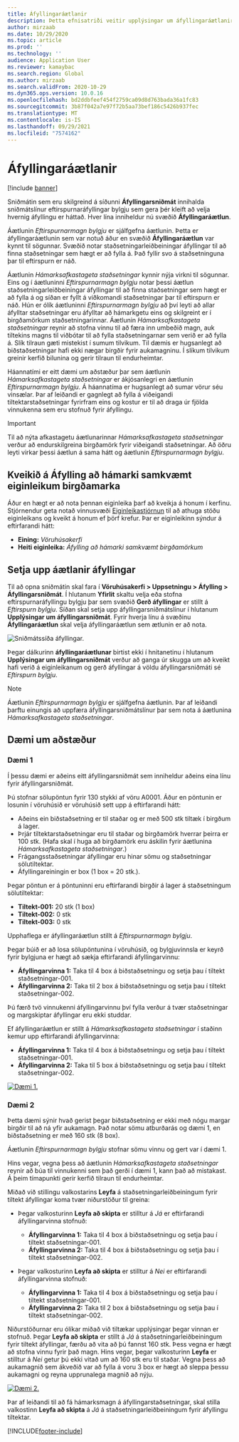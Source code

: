 ```yaml
---
title: Áfyllingaráætlanir
description: Þetta efnisatriði veitir upplýsingar um áfyllingaráætlanir og útskýrir hvernig hægt er að nota svæðið áfyllingaráætlun í sniðmátslínum eftirspurnaráfyllingar bylgju til að velja hvernig áfyllingu er háttað.
author: mirzaab
ms.date: 10/29/2020
ms.topic: article
ms.prod: ''
ms.technology: ''
audience: Application User
ms.reviewer: kamaybac
ms.search.region: Global
ms.author: mirzaab
ms.search.validFrom: 2020-10-29
ms.dyn365.ops.version: 10.0.16
ms.openlocfilehash: bd2ddbfeef454f2759ca09d8d763bada36a1fc83
ms.sourcegitcommit: 3b87f042a7e97f72b5aa73bef186c5426b937fec
ms.translationtype: MT
ms.contentlocale: is-IS
ms.lasthandoff: 09/29/2021
ms.locfileid: "7574162"
---
```

# <a name="replenishment-strategies"></a>Áfyllingaráætlanir

[!include [banner](../includes/banner.md)]

Sniðmátin sem eru skilgreind á síðunni **Áfyllingarsniðmát** innihalda sniðmátslínur eftirspurnaráfyllingar bylgju sem gera þér kleift að velja hvernig áfyllingu er háttað. Hver lína inniheldur nú svæðið **Áfyllingaráætlun**.

Áætlunin *Eftirspurnarmagn bylgju* er sjálfgefna áætlunin. Þetta er áfyllingaráætlunin sem var notuð áður en svæðið **Áfyllingaráætlun** var kynnt til sögunnar. Svæðið notar staðsetningarleiðbeiningar áfyllingar til að finna staðsetningar sem hægt er að fylla á. Það fyllir svo á staðsetninguna þar til eftirspurn er náð.

Áætlunin *Hámarksafkastageta staðsetningar* kynnir nýja virkni til sögunnar. Eins og í áætluninni *Eftirspurnarmagn bylgju* notar þessi áætlun staðsetningarleiðbeiningar áfyllingar til að finna staðsetningar sem hægt er að fylla á og síðan er fyllt á viðkomandi staðsetningar þar til eftirspurn er náð. Hún er ólík áætluninni *Eftirspurnarmagn bylgju* að því leyti að allar áfylltar staðsetningar eru áfylltar að hámarkgetu eins og skilgreint er í birgðamörkum staðsetningarinnar. Áætlunin *Hámarksafkastageta staðsetningar* reynir að stofna vinnu til að færa inn umbeðið magn, auk tiltekins magns til viðbótar til að fylla staðsetningarnar sem verið er að fylla á. Slík tilraun gæti mistekist í sumum tilvikum. Til dæmis er hugsanlegt að biðstaðsetningar hafi ekki nægar birgðir fyrir aukamagninu. Í slíkum tilvikum greinir kerfið bilunina og gerir tilraun til endurheimtar.

Háannatími er eitt dæmi um aðstæður þar sem áætlunin *Hámarksafkastageta staðsetningar* er ákjósanlegri en áætlunin *Eftirspurnarmagn bylgju*. Á háannatíma er hugsanlegt að sumar vörur séu vinsælar. Þar af leiðandi er gagnlegt að fylla á viðeigandi tiltektarstaðsetningar fyrirfram eins og kostur er til að draga úr fjölda vinnukenna sem eru stofnuð fyrir áfyllingu.

> [!IMPORTANT]
> Til að nýta afkastagetu áætlunarinnar *Hámarksafkastageta staðsetningar* verður að endurskilgreina birgðamörk fyrir viðeigandi staðsetningar. Að öðru leyti virkar þessi áætlun á sama hátt og áætlunin *Eftirspurnarmagn bylgju*.

## <a name="turn-on-the-replenish-to-max-based-on-stocking-limits-feature"></a>Kveikið á Áfylling að hámarki samkvæmt eiginleikum birgðamarka

Áður en hægt er að nota þennan eiginleika þarf að kveikja á honum í kerfinu. Stjórnendur geta notað vinnusvæði [Eiginleikastjórnun](../../fin-ops-core/fin-ops/get-started/feature-management/feature-management-overview.md) til að athuga stöðu eiginleikans og kveikt á honum ef þörf krefur. Þar er eiginleikinn sýndur á eftirfarandi hátt:

- **Eining:** *Vöruhúsakerfi*
- **Heiti eiginleika:** *Áfylling að hámarki samkvæmt birgðamörkum*

## <a name="set-up-replenishment-strategies"></a>Setja upp áætlanir áfyllingar

Til að opna sniðmátin skal fara í **Vöruhúsakerfi \> Uppsetningu \> Áfylling \> Áfyllingarsniðmát**. Í hlutanum **Yfirlit** skaltu velja eða stofna eftirspurnaráfyllingu bylgju þar sem svæðið **Gerð áfyllingar** er stillt á *Eftirspurn bylgju*. Síðan skal setja upp áfyllingarsniðmátslínur í hlutanum **Upplýsingar um áfyllingarsniðmát**. Fyrir hverja línu á svæðinu **Áfyllingaráætlun** skal velja áfyllingaráætlun sem ætlunin er að nota.

![Sniðmátssíða áfyllingar.](media/ReplenTempWaveDmdMaxLocCap.png "Sniðmátsíða áfyllingar")

Þegar dálkurinn **áfyllingaráætlunar** birtist ekki í hnitanetinu í hlutanum **Upplýsingar um áfyllingarsniðmát** verður að ganga úr skugga um að kveikt hafi verið á eiginleikanum og gerð áfyllingar á völdu áfyllingarsniðmáti sé *Eftirspurn bylgju*.

> [!NOTE]
> Áætlunin *Eftirspurnarmagn bylgju* er sjálfgefna áætlunin. Þar af leiðandi þarftu einungis að uppfæra áfyllingarsniðmátslínur þar sem nota á áætlunina *Hámarksafkastageta staðsetningar*.

## <a name="example-scenarios"></a>Dæmi um aðstæður

### <a name="example-1"></a>Dæmi 1

Í þessu dæmi er aðeins eitt áfyllingarsniðmát sem inniheldur aðeins eina línu fyrir áfyllingarsniðmát.

Þú stofnar sölupöntun fyrir 130 stykki af vöru A0001. Áður en pöntunin er losunin í vöruhúsið er vöruhúsið sett upp á eftirfarandi hátt:

- Aðeins ein biðstaðsetning er til staðar og er með 500 stk tiltæk í birgðum á lager.
- Þrjár tiltektarstaðsetningar eru til staðar og birgðamörk hverrar þeirra er 100 stk. (Hafa skal í huga að birgðamörk eru áskilin fyrir áætlunina *Hámarksafkastageta staðsetningar*.)
- Frágangsstaðsetningar áfyllingar eru hinar sömu og staðsetningar sölutiltektar.
- Áfyllingareiningin er box (1 box = 20 stk.).

Þegar pöntun er á pöntuninni eru eftirfarandi birgðir á lager á staðsetningum sölutiltektar:

- **Tiltekt-001:** 20 stk (1 box)
- **Tiltekt-002:** 0 stk
- **Tiltekt-003:** 0 stk

Upphaflega er áfyllingaráætlun stillt á *Eftirspurnarmagn bylgju*.

Þegar búið er að losa sölupöntunina í vöruhúsið, og bylgjuvinnsla er keyrð fyrir bylgjuna er hægt að sækja eftirfarandi áfyllingarvinnu:

- **Áfyllingarvinna 1:** Taka til 4 box á biðstaðsetningu og setja þau í tiltekt staðsetningar-001.
- **Áfyllingarvinna 2:** Taka til 2 box á biðstaðsetningu og setja þau í tiltekt staðsetningar-002.

Þú færð tvö vinnukenni áfyllingarvinnu því fylla verður á tvær staðsetningar og margskiptar áfyllingar eru ekki studdar.

Ef áfyllingaráætlun er stillt á *Hámarksafkastageta staðsetningar* í staðinn kemur upp eftirfarandi áfyllingarvinna:

- **Áfyllingarvinna 1:** Taka til 4 box á biðstaðsetningu og setja þau í tiltekt staðsetningar-001.
- **Áfyllingarvinna 2:** Taka til 5 box á biðstaðsetningu og setja þau í tiltekt staðsetningar-002.

[![Dæmi 1.](media/ReplenTemp_example_1.png "Dæmi 1")](media/ReplenTemp_example_1_large.png)

### <a name="example-2"></a>Dæmi 2

Þetta dæmi sýnir hvað gerist þegar biðstaðsetning er ekki með nógu margar birgðir til að ná yfir aukamagn. Það notar sömu atburðarás og dæmi 1, en biðstaðsetning er með 160 stk (8 box).

Áætlunin *Eftirspurnarmagn bylgju* stofnar sömu vinnu og gert var í dæmi 1.

Hins vegar, vegna þess að áætlunin *Hámarksafkastageta staðsetningar* reynir að búa til vinnukenni sem það gerði í dæmi 1, kann það að mistakast. Á þeim tímapunkti gerir kerfið tilraun til endurheimtar.

Miðað við stillingu valkostarins **Leyfa** á staðsetningarleiðbeiningum fyrir tiltekt áfyllingar koma tvær niðurstöður til greina:

- Þegar valkosturinn **Leyfa að skipta** er stilltur á *Já* er eftirfarandi áfyllingarvinna stofnuð:

    - **Áfyllingarvinna 1:** Taka til 4 box á biðstaðsetningu og setja þau í tiltekt staðsetningar-001.
    - **Áfyllingarvinna 2:** Taka til 4 box á biðstaðsetningu og setja þau í tiltekt staðsetningar-002.

- Þegar valkosturinn **Leyfa að skipta** er stilltur á *Nei* er eftirfarandi áfyllingarvinna stofnuð:

    - **Áfyllingarvinna 1:** Taka til 4 box á biðstaðsetningu og setja þau í tiltekt staðsetningar-001.
    - **Áfyllingarvinna 2:** Taka til 2 box á biðstaðsetningu og setja þau í tiltekt staðsetningar-002.

Niðurstöðurnar eru ólíkar miðað við tiltækar upplýsingar þegar vinnan er stofnuð. Þegar **Leyfa að skipta** er stillt á *Já* á staðsetningarleiðbeiningum fyrir tiltekt áfyllingar, færðu að vita að þú fannst 160 stk. Þess vegna er hægt að stofna vinnu fyrir það magn. Hins vegar, þegar valkosturinn **Leyfa** er stilltur á *Nei* getur þú ekki vitað um að 160 stk eru til staðar. Vegna þess að aukamagnið sem ákveðið var að fylla á voru 3 box er hægt að sleppa þessu aukamagni og reyna upprunalega magnið að nýju.

[![Dæmi 2.](media/ReplenTemp_example_2.png "Dæmi 2")](media/ReplenTemp_example_2_large.png)

Þar af leiðandi til að fá hámarksmagn á áfyllingarstaðsetningar, skal stilla valkostinn **Leyfa að skipta** á *Já* á staðsetningarleiðbeiningum fyrir áfyllingu tiltektar.


[!INCLUDE[footer-include](../../includes/footer-banner.md)]